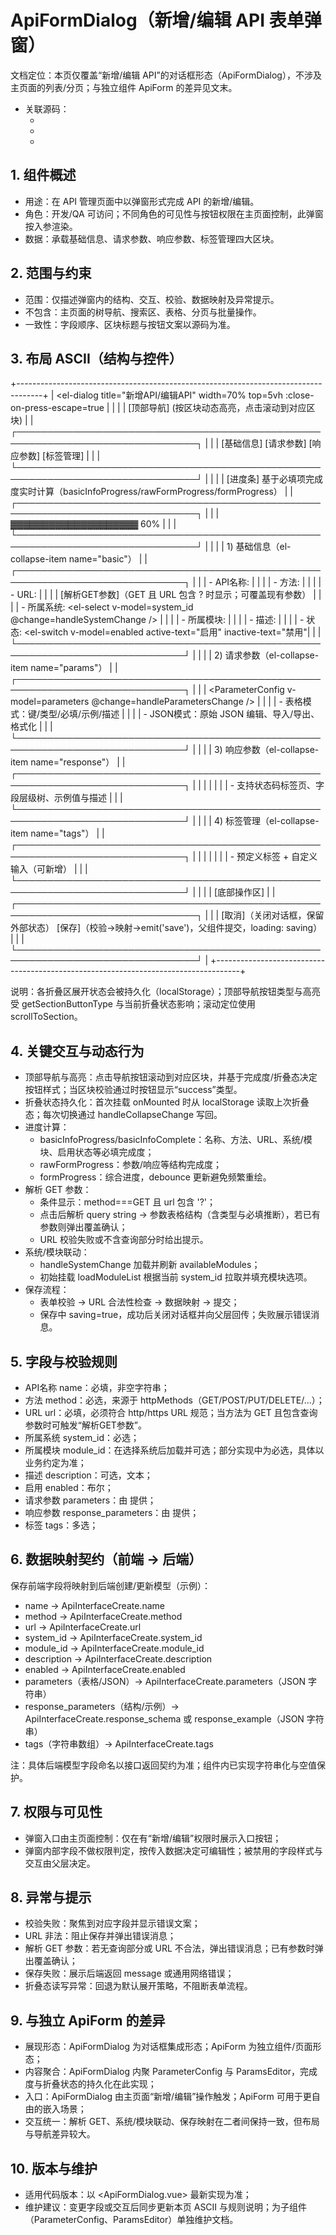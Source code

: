 # ApiFormDialog（新增/编辑 API 表单弹窗）

文档定位：本页仅覆盖“新增/编辑 API”的对话框形态（ApiFormDialog），不涉及主页面的列表/分页；与独立组件 ApiForm 的差异见文末。

- 关联源码：
  - <mcfile name="ApiFormDialog.vue" path="/Users/mac/Documents/ai/auto-test/frontend/src/views/api-management/components/ApiFormDialog.vue"></mcfile>
  - <mcfile name="ParameterConfig.vue" path="/Users/mac/Documents/ai/auto-test/frontend/src/views/api-management/components/ParameterConfig.vue"></mcfile>
  - <mcfile name="ParamsEditor.vue" path="/Users/mac/Documents/ai/auto-test/frontend/src/components/common/ParamsEditor.vue"></mcfile>

## 1. 组件概述
- 用途：在 API 管理页面中以弹窗形式完成 API 的新增/编辑。
- 角色：开发/QA 可访问；不同角色的可见性与按钮权限在主页面控制，此弹窗按入参渲染。
- 数据：承载基础信息、请求参数、响应参数、标签管理四大区块。

## 2. 范围与约束
- 范围：仅描述弹窗内的结构、交互、校验、数据映射及异常提示。
- 不包含：主页面的树导航、搜索区、表格、分页与批量操作。
- 一致性：字段顺序、区块标题与按钮文案以源码为准。

## 3. 布局 ASCII（结构与控件）

+------------------------------------------------------------------------------------+
| <el-dialog title="新增API/编辑API" width=70% top=5vh :close-on-press-escape=true   |
|                                                                                    |
| [顶部导航]  (按区块动态高亮，点击滚动到对应区块)                                     |
|  ┌───────────────────────────────────────────────────────────────────────────────┐ |
|  | [基础信息] [请求参数] [响应参数] [标签管理]                                   | |
|  └───────────────────────────────────────────────────────────────────────────────┘ |
|                                                                                    |
| [进度条]  基于必填项完成度实时计算（basicInfoProgress/rawFormProgress/formProgress） |
|  ┌───────────────────────────────────────────────────────────────────────────────┐ |
|  | ▓▓▓▓▓▓▓▓▓▓▓▓▓▓▓▓▓▓▓▓  60%                                                     | |
|  └───────────────────────────────────────────────────────────────────────────────┘ |
|                                                                                    |
| 1) 基础信息（el-collapse-item name="basic"）                                      |
|    ┌─────────────────────────────────────────────────────────────────────────────┐ |
|    | - API名称: <el-input v-model=name placeholder="请输入API名称"/>              | |
|    | - 方法:    <el-select v-model=method :options=httpMethods />                 | |
|    | - URL:     <el-input v-model=url placeholder="https://example.com/path"/>   | |
|    |            [解析GET参数]（GET 且 URL 包含 ? 时显示；可覆盖现有参数）          | |
|    | - 所属系统: <el-select v-model=system_id @change=handleSystemChange />       | |
|    | - 所属模块: <el-select v-model=module_id :options=availableModules />        | |
|    | - 描述:    <el-textarea v-model=description />                               | |
|    | - 状态:    <el-switch v-model=enabled active-text="启用" inactive-text="禁用"| |
|    └─────────────────────────────────────────────────────────────────────────────┘ |
|                                                                                    |
| 2) 请求参数（el-collapse-item name="params"）                                     |
|    ┌─────────────────────────────────────────────────────────────────────────────┐ |
|    | <ParameterConfig v-model=parameters @change=handleParametersChange />        | |
|    | - 表格模式：键/类型/必填/示例/描述                                           | |
|    | - JSON模式：原始 JSON 编辑、导入/导出、格式化                                | |
|    └─────────────────────────────────────────────────────────────────────────────┘ |
|                                                                                    |
| 3) 响应参数（el-collapse-item name="response"）                                   |
|    ┌─────────────────────────────────────────────────────────────────────────────┐ |
|    | <ParamsEditor v-model=response_parameters />                                 | |
|    | - 支持状态码标签页、字段层级树、示例值与描述                                | |
|    └─────────────────────────────────────────────────────────────────────────────┘ |
|                                                                                    |
| 4) 标签管理（el-collapse-item name="tags"）                                      |
|    ┌─────────────────────────────────────────────────────────────────────────────┐ |
|    | <el-select v-model=tags multiple filterable :options=predefinedTags />       | |
|    | - 预定义标签 + 自定义输入（可新增）                                          | |
|    └─────────────────────────────────────────────────────────────────────────────┘ |
|                                                                                    |
| [底部操作区]                                                                      |
|  ┌───────────────────────────────────────────────────────────────────────────────┐ |
|  | [取消]（关闭对话框，保留外部状态）  [保存]（校验→映射→emit('save')，父组件提交，loading: saving） | |
|  └───────────────────────────────────────────────────────────────────────────────┘ |
+------------------------------------------------------------------------------------+

说明：各折叠区展开状态会被持久化（localStorage）；顶部导航按钮类型与高亮受 getSectionButtonType 与当前折叠状态影响；滚动定位使用 scrollToSection。

## 4. 关键交互与动态行为
- 顶部导航与高亮：点击导航按钮滚动到对应区块，并基于完成度/折叠态决定按钮样式；当区块校验通过时按钮显示“success”类型。
- 折叠状态持久化：首次挂载 onMounted 时从 localStorage 读取上次折叠态；每次切换通过 handleCollapseChange 写回。
- 进度计算：
  - basicInfoProgress/basicInfoComplete：名称、方法、URL、系统/模块、启用状态等必填完成度；
  - rawFormProgress：参数/响应等结构完成度；
  - formProgress：综合进度，debounce 更新避免频繁重绘。
- 解析 GET 参数：
  - 条件显示：method===GET 且 url 包含 '?'；
  - 点击后解析 query string → 参数表格结构（含类型与必填推断），若已有参数则弹出覆盖确认；
  - URL 校验失败或不含查询部分时给出提示。
- 系统/模块联动：
  - handleSystemChange 加载并刷新 availableModules；
  - 初始挂载 loadModuleList 根据当前 system_id 拉取并填充模块选项。
- 保存流程：
  - 表单校验 → URL 合法性检查 → 数据映射 → 提交；
  - 保存中 saving=true，成功后关闭对话框并向父层回传；失败展示错误消息。

## 5. 字段与校验规则
- API名称 name：必填，非空字符串；
- 方法 method：必选，来源于 httpMethods（GET/POST/PUT/DELETE/...）；
- URL url：必填，必须符合 http/https URL 规范；当方法为 GET 且包含查询参数时可触发“解析GET参数”。
- 所属系统 system_id：必选；
- 所属模块 module_id：在选择系统后加载并可选；部分实现中为必选，具体以业务约定为准；
- 描述 description：可选，文本；
- 启用 enabled：布尔；
- 请求参数 parameters：由 <ParameterConfig> 提供；
- 响应参数 response_parameters：由 <ParamsEditor> 提供；
- 标签 tags：多选；

## 6. 数据映射契约（前端 → 后端）
保存前端字段将映射到后端创建/更新模型（示例）：
- name → ApiInterfaceCreate.name
- method → ApiInterfaceCreate.method
- url → ApiInterfaceCreate.url
- system_id → ApiInterfaceCreate.system_id
- module_id → ApiInterfaceCreate.module_id
- description → ApiInterfaceCreate.description
- enabled → ApiInterfaceCreate.enabled
- parameters（表格/JSON）→ ApiInterfaceCreate.parameters（JSON 字符串）
- response_parameters（结构/示例）→ ApiInterfaceCreate.response_schema 或 response_example（JSON 字符串）
- tags（字符串数组）→ ApiInterfaceCreate.tags

注：具体后端模型字段命名以接口返回契约为准；组件内已实现字符串化与空值保护。

## 7. 权限与可见性
- 弹窗入口由主页面控制：仅在有“新增/编辑”权限时展示入口按钮；
- 弹窗内部字段不做权限判定，按传入数据决定可编辑性；被禁用的字段样式与交互由父层决定。

## 8. 异常与提示
- 校验失败：聚焦到对应字段并显示错误文案；
- URL 非法：阻止保存并弹出错误消息；
- 解析 GET 参数：若无查询部分或 URL 不合法，弹出错误消息；已有参数时弹出覆盖确认；
- 保存失败：展示后端返回 message 或通用网络错误；
- 折叠态读写异常：回退为默认展开策略，不阻断表单流程。

## 9. 与独立 ApiForm 的差异
- 展现形态：ApiFormDialog 为对话框集成形态；ApiForm 为独立组件/页面形态；
- 内容聚合：ApiFormDialog 内聚 ParameterConfig 与 ParamsEditor，完成度与折叠状态的持久化在此实现；
- 入口：ApiFormDialog 由主页面“新增/编辑”操作触发；ApiForm 可用于更自由的嵌入场景；
- 交互统一：解析 GET、系统/模块联动、保存映射在二者间保持一致，但布局与导航差异较大。

## 10. 版本与维护
- 适用代码版本：以 <ApiFormDialog.vue> 最新实现为准；
- 维护建议：变更字段或交互后同步更新本页 ASCII 与规则说明；为子组件（ParameterConfig、ParamsEditor）单独维护文档。